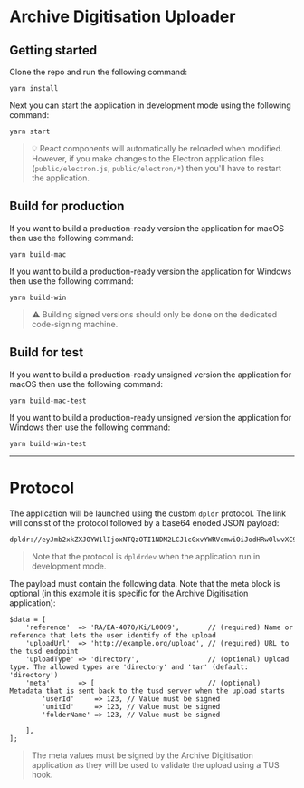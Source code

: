# Archive Digitisation Uploader

## Getting started

Clone the repo and run the following command:

```
yarn install
```

Next you can start the application in development mode using the following command:

```
yarn start
```

> 💡 React components will automatically be reloaded when modified. However, if you make changes to the Electron application files (`public/electron.js`, `public/electron/*`) then you'll have to restart the application.

## Build for production

If you want to build a production-ready version the application for macOS then use the following command:

```
yarn build-mac
```

If you want to build a production-ready version the application for Windows then use the following command:

```
yarn build-win
```

> ⚠️ Building signed versions should only be done on the dedicated code-signing machine.

## Build for test

If you want to build a production-ready unsigned version the application for macOS then use the following command:

```
yarn build-mac-test
```

If you want to build a production-ready unsigned version the application for Windows then use the following command:

```
yarn build-win-test
```

---

# Protocol

The application will be launched using the custom `dpldr` protocol. The link will consist of the protocol followed by a base64 enoded JSON payload:

```
dpldr://eyJmb2xkZXJOYW1lIjoxNTQzOTI1NDM2LCJ1cGxvYWRVcmwiOiJodHRwOlwvXC9leGFtcGxlLm9yZ1wvdXBsb2FkIiwibWV0YSI6eyJ1c2VySWQiOjEyMywidW5pdElkIjoxMjMsImZvbGRlck5hbWUiOjE1NDM5MjU0MzZ9fQ==
```

> Note that the protocol is `dpldrdev` when the application run in development mode.

The payload must contain the following data. Note that the meta block is optional (in this example it is specific for the Archive Digitisation application):

```
$data = [
	'reference'  => 'RA/EA-4070/Ki/L0009',       // (required) Name or reference that lets the user identify of the upload
	'uploadUrl'  => 'http://example.org/upload', // (required) URL to the tusd endpoint
	'uploadType' => 'directory',                 // (optional) Upload type. The allowed types are 'directory' and 'tar' (default: 'directory')
	'meta'       => [                            // (optional) Metadata that is sent back to the tusd server when the upload starts
		'userId'     => 123, // Value must be signed
		'unitId'     => 123, // Value must be signed
		'folderName' => 123, // Value must be signed

	],
];
```

> The meta values must be signed by the Archive Digitisation application as they will be used to validate the upload using a TUS hook.
